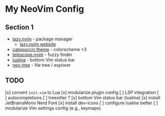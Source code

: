 # My NeoVim Config

## Section 1
* [lazy.nvim](https://github.com/folke/lazy.nvim) - package manager
	* [lazy.nvim website](https://lazy.folke.io)
* [catppuccin theme](https://github.com/catppuccin/nvim) - colorscheme <3
* [telescope.nvim](https://github.com/nvim-telescope/telescope.nvim) - fuzzy finder
* [lualine](https://github.com/nvim-lualine/lualine.nvim) - bottom Vim status bar
* [neo-tree](https://github.com/nvim-neo-tree/neo-tree.nvim) - file tree / explorer

## TODO
[x] convert `init.vim` to Lua
[x] modularize plugin config
[ ] LSP integration
[ ] autocompletions
[ ] treesitter ?
[x] bottom Vim status bar (lualine)
[x] install JetBrainsMono Nerd Font
[x] install dev-icons
[ ] configure lualine better
[ ] modularize Vim settings config (e.g., keymaps)
